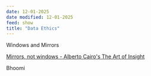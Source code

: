 ```yaml
---
date: 12-01-2025
date modified: 12-01-2025
feed: show
title: "Data Ethics"
---
```


Windows and Mirrors

[Mirrors, not windows - Alberto Cairo's The Art of Insight](https://theartofinsight.substack.com/p/mirrors-not-windows?utm_source=publication-search)

Bhoomi